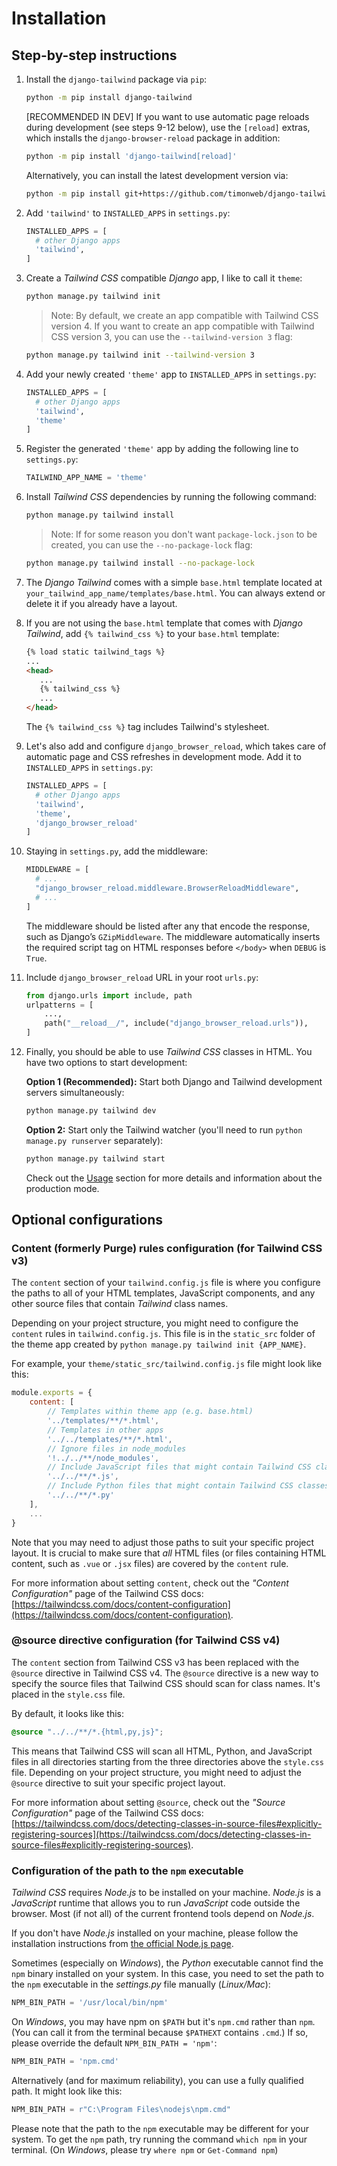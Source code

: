 # Installation

## Step-by-step instructions

1. Install the `django-tailwind` package via `pip`:

   ```bash
   python -m pip install django-tailwind
   ```

   [RECOMMENDED IN DEV] If you want to use automatic page reloads during development (see steps 9-12 below),
   use the `[reload]` extras, which installs the `django-browser-reload` package
   in addition:

   ```bash
   python -m pip install 'django-tailwind[reload]'
   ```

   Alternatively, you can install the latest development version via:

   ```bash
   python -m pip install git+https://github.com/timonweb/django-tailwind.git
   ```

2. Add `'tailwind'` to `INSTALLED_APPS` in `settings.py`:

   ```python
   INSTALLED_APPS = [
     # other Django apps
     'tailwind',
   ]
   ```

3. Create a *Tailwind CSS* compatible *Django* app, I like to call it `theme`:

   ```bash
   python manage.py tailwind init
   ```

   > Note: By default, we create an app compatible with Tailwind CSS version 4. If you want to create an app compatible
   > with Tailwind CSS version 3, you can use the `--tailwind-version 3` flag:

    ```bash
    python manage.py tailwind init --tailwind-version 3
    ```

4. Add your newly created `'theme'` app to `INSTALLED_APPS` in `settings.py`:

   ```python
   INSTALLED_APPS = [
     # other Django apps
     'tailwind',
     'theme'
   ]
   ```

5. Register the generated `'theme'` app by adding the following line to `settings.py`:

   ```python
   TAILWIND_APP_NAME = 'theme'
   ```

6. Install *Tailwind CSS* dependencies by running the following command:

   ```bash
   python manage.py tailwind install
   ```

   > Note: If for some reason you don't want `package-lock.json` to be created, you can use the `--no-package-lock` flag:

    ```bash
    python manage.py tailwind install --no-package-lock
    ```

7. The *Django Tailwind* comes with a simple `base.html` template located at
   `your_tailwind_app_name/templates/base.html`. You can always extend or delete it if you already have a layout.

8. If you are not using the `base.html` template that comes with *Django Tailwind*, add `{% tailwind_css %}` to
   your `base.html` template:

   ```html
   {% load static tailwind_tags %}
   ...
   <head>
      ...
      {% tailwind_css %}
      ...
   </head>
   ```

   The `{% tailwind_css %}` tag includes Tailwind's stylesheet.

9. Let's also add and configure `django_browser_reload`, which takes care of automatic page and CSS refreshes in
   development mode. Add it to `INSTALLED_APPS` in `settings.py`:

    ```python
    INSTALLED_APPS = [
      # other Django apps
      'tailwind',
      'theme',
      'django_browser_reload'
    ]
    ```

10. Staying in `settings.py`, add the middleware:

    ```python
    MIDDLEWARE = [
      # ...
      "django_browser_reload.middleware.BrowserReloadMiddleware",
      # ...
    ]
    ```

    The middleware should be listed after any that encode the response, such as Django’s `GZipMiddleware`. The
    middleware automatically inserts the required script tag on HTML responses before `</body>` when `DEBUG` is `True`.

11. Include `django_browser_reload` URL in your root `urls.py`:

    ```python
    from django.urls import include, path
    urlpatterns = [
        ...,
        path("__reload__/", include("django_browser_reload.urls")),
    ]
    ```

12. Finally, you should be able to use *Tailwind CSS* classes in HTML. You have two options to start development:

    **Option 1 (Recommended):** Start both Django and Tailwind development servers simultaneously:

    ```bash
    python manage.py tailwind dev
    ```

    **Option 2:** Start only the Tailwind watcher (you'll need to run `python manage.py runserver` separately):

    ```bash
    python manage.py tailwind start
    ```

    Check out the [Usage](./usage.md) section for more details and information about the production mode.

## Optional configurations

### Content (formerly Purge) rules configuration (for Tailwind CSS v3)

The `content` section of your `tailwind.config.js` file is where you configure the paths to all of your HTML templates,
JavaScript components, and any other source files that contain *Tailwind* class names.

Depending on your project structure, you might need to configure the `content` rules in `tailwind.config.js`. This file
is in the `static_src` folder of the theme app created by `python manage.py tailwind init {APP_NAME}`.

For example, your `theme/static_src/tailwind.config.js` file might look like this:

```js
module.exports = {
    content: [
        // Templates within theme app (e.g. base.html)
        '../templates/**/*.html',
        // Templates in other apps
        '../../templates/**/*.html',
        // Ignore files in node_modules
        '!../../**/node_modules',
        // Include JavaScript files that might contain Tailwind CSS classes
        '../../**/*.js',
        // Include Python files that might contain Tailwind CSS classes
        '../../**/*.py'
    ],
    ...
}
```

Note that you may need to adjust those paths to suit your specific project layout. It is crucial to make sure that *all*
HTML files (or files containing HTML content, such as `.vue` or `.jsx` files) are covered by the `content` rule.

For more information about setting `content`, check out the *"Content Configuration"* page of the Tailwind CSS
docs: [https://tailwindcss.com/docs/content-configuration](https://tailwindcss.com/docs/content-configuration).

### @source directive configuration (for Tailwind CSS v4)

The `content` section from Tailwind CSS v3 has been replaced with the `@source` directive in Tailwind CSS v4.
The `@source` directive is a new way to specify the source files that Tailwind CSS should scan for class names. It's
placed in the `style.css` file.

By default, it looks like this:

```css
@source "../../**/*.{html,py,js}";
```

This means that Tailwind CSS will scan all HTML, Python, and JavaScript files in all directories starting from the
three directories above the `style.css` file. Depending on your project structure, you might need to adjust the
`@source` directive to suit your specific project layout.

For more information about setting `@source`, check out the *"Source Configuration"* page of the Tailwind CSS docs:
[https://tailwindcss.com/docs/detecting-classes-in-source-files#explicitly-registering-sources](https://tailwindcss.com/docs/detecting-classes-in-source-files#explicitly-registering-sources).

### Configuration of the path to the `npm` executable

*Tailwind CSS* requires *Node.js* to be installed on your machine.
*Node.js* is a *JavaScript* runtime that allows you to run *JavaScript* code outside the browser. Most (if not all) of
the current frontend tools depend on *Node.js*.

If you don't have *Node.js* installed on your machine, please follow the installation instructions
from [the official Node.js page](https://nodejs.org/).

Sometimes (especially on *Windows*), the *Python* executable cannot find the `npm` binary installed on your system. In
this case, you need to set the path to the `npm` executable in the *settings.py* file manually (*Linux/Mac*):

```python
NPM_BIN_PATH = '/usr/local/bin/npm'
```

On *Windows*, you may have npm on `$PATH` but it's `npm.cmd` rather than `npm`. (You can call it from the terminal
because `$PATHEXT` contains `.cmd`.) If so, please override the default `NPM_BIN_PATH = 'npm'`:

```python
NPM_BIN_PATH = 'npm.cmd'
```

Alternatively (and for maximum reliability), you can use a fully qualified path. It might look like this:

```python
NPM_BIN_PATH = r"C:\Program Files\nodejs\npm.cmd"
```

Please note that the path to the `npm` executable may be different for your system. To get the `npm` path, try running
the command `which npm` in your terminal. (On *Windows*, please try `where npm` or `Get-Command npm`)
